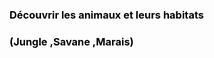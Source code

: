 <html>
<head>

  
  <style>
    h3{ color:black;
       }
   background-image:url("‪C:\Users\Jacques ATTAL\Desktop\Logo Elephant.jpg")
      
  </style>
</head>
  
<body>
  
  <h3>Découvrir les animaux et leurs habitats </h3> 
  <h3>(Jungle ,Savane ,Marais)</h3> 
</body>
</html> 

  

